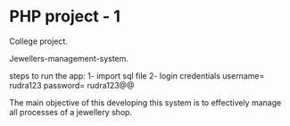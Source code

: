 # PHP project - 1 
College project.

Jewellers-management-system.

steps to run the app:
1- import sql file
2- login credentials
    username= rudra123
    password= rudra123@@

The main objective of this developing this system is to effectively manage all processes of a jewellery shop.
